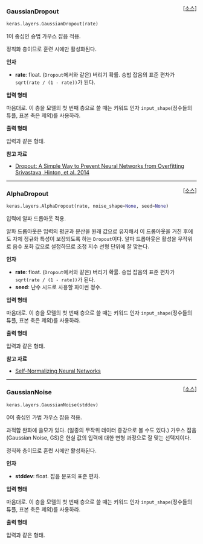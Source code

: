 <span style="float:right;">[[소스]](https://github.com/keras-team/keras/blob/master/keras/layers/noise.py#L58)</span>
### GaussianDropout

```python
keras.layers.GaussianDropout(rate)
```

1이 중심인 승법 가우스 잡음 적용.

정칙화 층이므로 훈련 시에만 활성화된다.

__인자__

- __rate__: float. (`Dropout`에서와 같은) 버리기 확률.
    승법 잡음의 표준 편차가
    `sqrt(rate / (1 - rate))`가 된다.

__입력 형태__

마음대로. 이 층을 모델의 첫 번째 층으로 쓸 때는
키워드 인자 `input_shape`(정수들의 튜플, 표본 축은
제외)를 사용하라.

__출력 형태__

입력과 같은 형태.

__참고 자료__

- [Dropout: A Simple Way to Prevent Neural Networks from Overfitting Srivastava, Hinton, et al. 2014](http://www.cs.toronto.edu/~rsalakhu/papers/srivastava14a.pdf)

----

<span style="float:right;">[[소스]](https://github.com/keras-team/keras/blob/master/keras/layers/noise.py#L105)</span>
### AlphaDropout

```python
keras.layers.AlphaDropout(rate, noise_shape=None, seed=None)
```

입력에 알파 드롭아웃 적용.

알파 드롭아웃은 입력의 평균과 분산을 원래 값으로 유지해서
이 드롭아웃을 거친 후에도 자체 정규화 특성이 보장되도록 하는
`Dropout`이다.
알파 드롭아웃은 활성을 무작위로 음수 포화 값으로 설정하므로
조정 지수 선형 단위에 잘 맞는다.

__인자__

- __rate__: float. (`Dropout`에서와 같은) 버리기 확률.
    승법 잡음의 표준 편차가
    `sqrt(rate / (1 - rate))`가 된다.
- __seed__: 난수 시드로 사용할 파이썬 정수.

__입력 형태__

마음대로. 이 층을 모델의 첫 번째 층으로 쓸 때는
키워드 인자 `input_shape`(정수들의 튜플, 표본 축은
제외)를 사용하라.

__출력 형태__

입력과 같은 형태.

__참고 자료__

- [Self-Normalizing Neural Networks](https://arxiv.org/abs/1706.02515)

----

<span style="float:right;">[[소스]](https://github.com/keras-team/keras/blob/master/keras/layers/noise.py#L14)</span>
### GaussianNoise

```python
keras.layers.GaussianNoise(stddev)
```

0이 중심인 가법 가우스 잡음 적용.

과적합 완화에 쓸모가 있다.
(일종의 무작위 데이터 증강으로 볼 수도 있다.)
가우스 잡음(Gaussian Noise, GS)은
현실 값의 입력에 대한 변형 과정으로
잘 맞는 선택지이다.

정칙화 층이므로 훈련 시에만 활성화된다.

__인자__

- __stddev__: float. 잡음 분포의 표준 편차.

__입력 형태__

마음대로. 이 층을 모델의 첫 번째 층으로 쓸 때는
키워드 인자 `input_shape`(정수들의 튜플, 표본 축은
제외)를 사용하라.

__출력 형태__

입력과 같은 형태.
